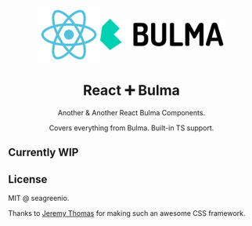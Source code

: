 <div style="display: flex; justify-content: center; align-items: center;">
  <img src="react.svg" width="128 height="128" alt="React Logo" />
  <img src="bulma-logo.png" width="256" alt="Bulma Logo" />
</div>
<h1 align="center">React ➕ Bulma</h1>

<p align="center">Another & Another React Bulma Components.</p>
<p align="center">Covers everything from Bulma. Built-in TS support.</p>

## Currently WIP

## License

MIT @ seagreenio.

Thanks to [Jeremy Thomas](https://github.com/jgthms) for making such an awesome CSS framework.
